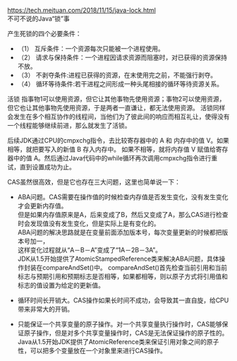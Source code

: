 
https://tech.meituan.com/2018/11/15/java-lock.html  
    不可不说的Java“锁”事  

产生死锁的四个必要条件：
*  （1） 互斥条件：一个资源每次只能被一个进程使用。  
*  （2） 请求与保持条件：一个进程因请求资源而阻塞时，对已获得的资源保持不放。  
*  （3） 不剥夺条件:进程已获得的资源，在末使用完之前，不能强行剥夺。  
*  （4） 循环等待条件:若干进程之间形成一种头尾相接的循环等待资源关系。  


活锁
指事物1可以使用资源，但它让其他事物先使用资源；事物2可以使用资源，但它也让其他事物先使用资源，于是两者一直谦让，都无法使用资源。
活锁同样会发生在多个相互协作的线程间，当他们为了彼此间的响应而相互礼让，使得没有一个线程能够继续前进，那么就发生了活锁。


后续JDK通过CPU的cmpxchg指令，去比较寄存器中的 A 和 内存中的值 V。如果相等，就把要写入的新值 B 存入内存中。
如果不相等，就将内存值 V 赋值给寄存器中的值 A。然后通过Java代码中的while循环再次调用cmpxchg指令进行重试，直到设置成功为止。

CAS虽然很高效，但是它也存在三大问题，这里也简单说一下：

* ABA问题。CAS需要在操作值的时候检查内存值是否发生变化，没有发生变化才会更新内存值。  
  但是如果内存值原来是A，后来变成了B，然后又变成了A，那么CAS进行检查时会发现值没有发生变化，但是实际上是有变化的。  
  ABA问题的解决思路就是在变量前面添加版本号，每次变量更新的时候都把版本号加一，  
  这样变化过程就从“A－B－A”变成了“1A－2B－3A”。  
        JDK从1.5开始提供了AtomicStampedReference类来解决ABA问题，具体操作封装在compareAndSet()中。
        compareAndSet()首先检查当前引用和当前标志与预期引用和预期标志是否相等，如果都相等，则以原子方式将引用值和标志的值设置为给定的更新值。
    
* 循环时间长开销大。CAS操作如果长时间不成功，会导致其一直自旋，给CPU带来非常大的开销。  
* 只能保证一个共享变量的原子操作。对一个共享变量执行操作时，CAS能够保证原子操作，但是对多个共享变量操作时，CAS是无法保证操作的原子性的。  
        Java从1.5开始JDK提供了AtomicReference类来保证引用对象之间的原子性，可以把多个变量放在一个对象里来进行CAS操作。

